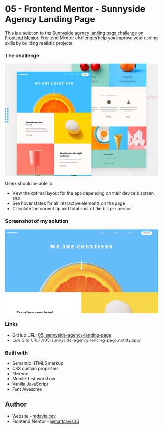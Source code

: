 # 05 - Frontend Mentor - Sunnyside Agency Landing Page

This is a solution to the [Sunnyside agency landing page challenge on Frontend Mentor](https://www.frontendmentor.io/challenges/sunnyside-agency-landing-page-7yVs3B6ef). Frontend Mentor challenges help you improve your coding skills by building realistic projects.

### The challenge

![Design preview for the Tip calculator app coding challenge](./design/desktop-preview.jpg)

Users should be able to:

- View the optimal layout for the app depending on their device's screen size
- See hover states for all interactive elements on the page
- Calculate the correct tip and total cost of the bill per person

### Screenshot of my solution

![](./screenshot.jpg)

### Links

- GitHub URL: [05. sunnyside-agency-landing-page](https://github.com/mattdavis06/Frontend-Mentor-Projects/tree/main/05.%20sunnyside-agency-landing-page)
- Live Site URL: [//05-sunnyside-agency-landing-page.netlify.app/](https://05-sunnyside-agency-landing-page.netlify.app/)

### Built with

- Semantic HTML5 markup
- CSS custom properties
- Flexbox
- Mobile-first workflow
- Vanilla JavaScript
- Font Awesome

## Author

- Website - [mdavis.dev](https://www.mdavis.dev)
- Frontend Mentor - [@mattdavis06](https://www.frontendmentor.io/profile/mattdavis06)
